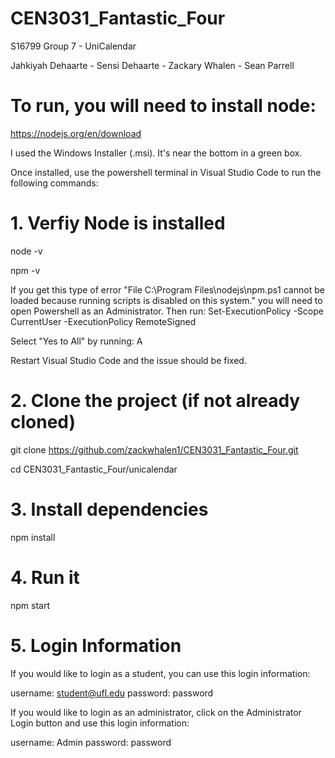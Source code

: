 # CEN3031_Fantastic_Four
S16799 Group 7 - UniCalendar

Jahkiyah Dehaarte - Sensi Dehaarte - Zackary Whalen - Sean Parrell

# To run, you will need to install node:

https://nodejs.org/en/download

I used the Windows Installer (.msi). It's near the bottom in a green box.

Once installed, use the powershell terminal in Visual Studio Code to run the following commands:
# 1. Verfiy Node is installed 
node -v

npm -v

If you get this type of error "File C:\Program Files\nodejs\npm.ps1 cannot be loaded because running scripts is disabled on this system." you will need to open Powershell as an Administrator. Then run:  Set-ExecutionPolicy -Scope CurrentUser -ExecutionPolicy RemoteSigned

Select "Yes to All" by running: A

Restart Visual Studio Code and the issue should be fixed.

# 2. Clone the project (if not already cloned)
git clone https://github.com/zackwhalen1/CEN3031_Fantastic_Four.git

cd CEN3031_Fantastic_Four/unicalendar

# 3. Install dependencies 
npm install

# 4. Run it
npm start

# 5. Login Information
If you would like to login as a student, you can use this login information:

username: student@ufl.edu
password: password


If you would like to login as an administrator, click on the Administrator Login button and use this login information:

username: Admin
password: password

